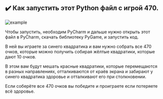 ## :heavy_check_mark: Как запустить этот Python файл с игрой 470.
![example](https://img.shields.io/badge/Python-Pygame-darkgreen)

Чтобы запустить, необходим PyCharm и дальше нужно открыть этот файл в PyCharm, скачать библиотеку PyGame, и запустить код.

В ней вы играете за синего квадратика и вам нужно собрать все 470 очков, которые можно получить собирая жёлтые квадратики, которые дают 10 очков.

В этом вам будут мешать красные квадратики, которые перемещаются в разных направлениях, отталкиваются от краёв экрана и забирают у синего квадратика здоровье и отталкивают его при столкновении.

Если соберёте все 470 очков вы победите и проиграете если потеряете всё здоровье.
